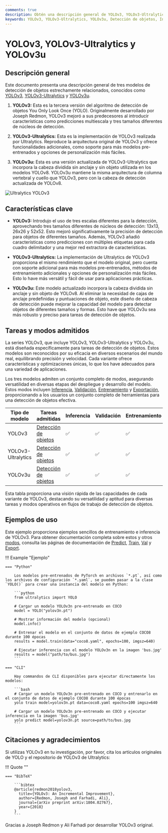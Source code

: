 ```yaml
---
comments: true
description: Obtén una descripción general de YOLOv3, YOLOv3-Ultralytics y YOLOv3u. Aprende sobre sus características clave, uso y tareas admitidas para la detección de objetos.
keywords: YOLOv3, YOLOv3-Ultralytics, YOLOv3u, Detección de objetos, Inferencia, Entrenamiento, Ultralytics
---
```


# YOLOv3, YOLOv3-Ultralytics y YOLOv3u

## Descripción general

Este documento presenta una descripción general de tres modelos de detección de objetos estrechamente relacionados, conocidos como [YOLOv3](https://pjreddie.com/darknet/yolo/), [YOLOv3-Ultralytics](https://github.com/ultralytics/yolov3) y [YOLOv3u](https://github.com/ultralytics/ultralytics).

1. **YOLOv3:** Esta es la tercera versión del algoritmo de detección de objetos You Only Look Once (YOLO). Originalmente desarrollado por Joseph Redmon, YOLOv3 mejoró a sus predecesores al introducir características como predicciones multiescala y tres tamaños diferentes de núcleos de detección.

2. **YOLOv3-Ultralytics:** Esta es la implementación de YOLOv3 realizada por Ultralytics. Reproduce la arquitectura original de YOLOv3 y ofrece funcionalidades adicionales, como soporte para más modelos pre-entrenados y opciones de personalización más fáciles.

3. **YOLOv3u:** Esta es una versión actualizada de YOLOv3-Ultralytics que incorpora la cabeza dividida sin anclaje y sin objeto utilizada en los modelos YOLOv8. YOLOv3u mantiene la misma arquitectura de columna vertebral y cuello que YOLOv3, pero con la cabeza de detección actualizada de YOLOv8.

![Ultralytics YOLOv3](https://raw.githubusercontent.com/ultralytics/assets/main/yolov3/banner-yolov3.png)

## Características clave

- **YOLOv3:** Introdujo el uso de tres escalas diferentes para la detección, aprovechando tres tamaños diferentes de núcleos de detección: 13x13, 26x26 y 52x52. Esto mejoró significativamente la precisión de detección para objetos de diferentes tamaños. Además, YOLOv3 añadió características como predicciones con múltiples etiquetas para cada cuadro delimitador y una mejor red extractora de características.

- **YOLOv3-Ultralytics:** La implementación de Ultralytics de YOLOv3 proporciona el mismo rendimiento que el modelo original, pero cuenta con soporte adicional para más modelos pre-entrenados, métodos de entrenamiento adicionales y opciones de personalización más fáciles. Esto lo have más versátil y fácil de usar para aplicaciones prácticas.

- **YOLOv3u:** Este modelo actualizado incorpora la cabeza dividida sin anclaje y sin objeto de YOLOv8. Al eliminar la necesidad de cajas de anclaje predefinidas y puntuaciones de objeto, este diseño de cabeza de detección puede mejorar la capacidad del modelo para detectar objetos de diferentes tamaños y formas. Esto have que YOLOv3u sea más robusto y preciso para tareas de detección de objetos.

## Tareas y modos admitidos

La series YOLOv3, que incluye YOLOv3, YOLOv3-Ultralytics y YOLOv3u, está diseñada específicamente para tareas de detección de objetos. Estos modelos son reconocidos por su eficacia en diversos escenarios del mundo real, equilibrando precisión y velocidad. Cada variante ofrece características y optimizaciones únicas, lo que los have adecuados para una variedad de aplicaciones.

Los tres modelos admiten un conjunto completo de modos, asegurando versatilidad en diversas etapas del despliegue y desarrollo del modelo. Estos modos incluyen [Inferencia](../modes/predict.md), [Validación](../modes/val.md), [Entrenamiento](../modes/train.md) y [Exportación](../modes/export.md), proporcionando a los usuarios un conjunto completo de herramientas para una detección de objetos efectiva.

| Tipo de modelo     | Tareas admitidas                           | Inferencia | Validación | Entrenamiento | Exportación |
| ------------------ | ------------------------------------------ | ---------- | ---------- | ------------- | ----------- |
| YOLOv3             | [Detección de objetos](../tasks/detect.md) | ✅         | ✅         | ✅            | ✅          |
| YOLOv3-Ultralytics | [Detección de objetos](../tasks/detect.md) | ✅         | ✅         | ✅            | ✅          |
| YOLOv3u            | [Detección de objetos](../tasks/detect.md) | ✅         | ✅         | ✅            | ✅          |

Esta tabla proporciona una visión rápida de las capacidades de cada variante de YOLOv3, destacando su versatilidad y aptitud para diversas tareas y modos operativos en flujos de trabajo de detección de objetos.

## Ejemplos de uso

Este ejemplo proporciona ejemplos sencillos de entrenamiento e inferencia de YOLOv3. Para obtener documentación completa sobre estos y otros [modos](../modes/index.md), consulta las páginas de documentación de [Predict](../modes/predict.md), [Train](../modes/train.md), [Val](../modes/val.md) y [Export](../modes/export.md).

!!! Example "Ejemplo"

    === "Python"

        Los modelos pre-entrenados de PyTorch en archivos `*.pt`, así como los archivos de configuración `*.yaml`, se pueden pasar a la clase `YOLO()` para crear una instancia del modelo en Python:

        ```python
        from ultralytics import YOLO

        # Cargar un modelo YOLOv3n pre-entrenado en COCO
        model = YOLO("yolov3n.pt")

        # Mostrar información del modelo (opcional)
        model.info()

        # Entrenar el modelo en el conjunto de datos de ejemplo COCO8 durante 100 épocas
        results = model.train(data="coco8.yaml", epochs=100, imgsz=640)

        # Ejecutar inferencia con el modelo YOLOv3n en la imagen 'bus.jpg'
        results = model("path/to/bus.jpg")
        ```

    === "CLI"

        Hay commandos de CLI disponibles para ejecutar directamente los modelos:

        ```bash
        # Cargar un modelo YOLOv3n pre-entrenado en COCO y entrenarlo en el conjunto de datos de ejemplo COCO8 durante 100 épocas
        yolo train model=yolov3n.pt data=coco8.yaml epochs=100 imgsz=640

        # Cargar un modelo YOLOv3n pre-entrenado en COCO y ejecutar inferencia en la imagen 'bus.jpg'
        yolo predict model=yolov3n.pt source=path/to/bus.jpg
        ```

## Citaciones y agradecimientos

Si utilizas YOLOv3 en tu investigación, por favor, cita los artículos originales de YOLO y el repositorio de YOLOv3 de Ultralytics:

!!! Quote ""

    === "BibTeX"

        ```bibtex
        @article{redmon2018yolov3,
          title={YOLOv3: An Incremental Improvement},
          author={Redmon, Joseph and Farhadi, Ali},
          journal={arXiv preprint arXiv:1804.02767},
          year={2018}
        }
        ```

Gracias a Joseph Redmon y Ali Farhadi por desarrollar YOLOv3 original.
